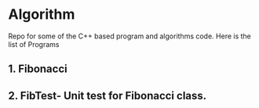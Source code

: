 # Algorithm

Repo for some of the C++ based program and algorithms code.
Here is the list of Programs

## 1. Fibonacci
## 2. FibTest- Unit test for Fibonacci class.
  
